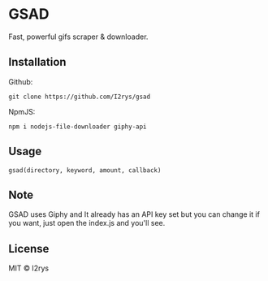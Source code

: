 # GSAD
Fast, powerful gifs scraper & downloader.

## Installation
Github:
```
git clone https://github.com/I2rys/gsad
```

NpmJS:
```
npm i nodejs-file-downloader giphy-api
```

## Usage
```
gsad(directory, keyword, amount, callback)
```

## Note
GSAD uses Giphy and It already has an API key set but you can change it if you want, just open the index.js and you'll see.

## License
MIT © I2rys